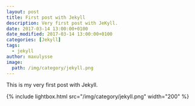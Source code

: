 ```yaml
---
layout: post
title: First post with Jekyll
description: Very first post with JeKyll.
date: 2017-03-14 13:00:00+0100
date_modified: 2017-03-14 13:00:00+0100
categories: [Jekyll]
tags:
  - jekyll
author: maxulysse
image:
  path: /img/category/jekyll.png
---
```


This is my very first post with Jekyll.

{% include lightbox.html src="/img/category/jekyll.png" width="200" %}
